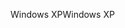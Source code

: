 <span data-ttu-id="a5db4-101">Windows XP</span><span class="sxs-lookup"><span data-stu-id="a5db4-101">Windows XP</span></span>